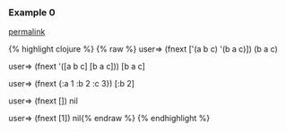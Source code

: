 ### Example 0
[permalink](#example-0)

{% highlight clojure %}
{% raw %}
user=> (fnext ['(a b c) '(b a c)])
(b a c)

user=> (fnext '([a b c] [b a c]))
[b a c]

user=> (fnext {:a 1 :b 2 :c 3})
[:b 2]

user=> (fnext [])
nil

user=> (fnext [1])
nil{% endraw %}
{% endhighlight %}


